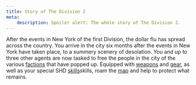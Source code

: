 ```yaml
---
title: Story of The Division 2
meta:
    description: Spoiler alert: The whole story of The Division 2.
---
```


After the events in New York of the first Division, the dollar flu
has spread across the country. You arrive in the city six months after the events in New York have
taken place, to a summery scenery of desolation. You and up to three other agents are now tasked to
free the people in the city of the various <a href="/factions.html">factions</a> that have popped up.
Equipped with <a href="/weapons.html">weapons</a> and <a href="/gear.html">gear</a>, as well as your
special SHD <a href="/skills.html">skills</a>skills, roam the <a href="/map.html">map</a> and help to
protect what remains.